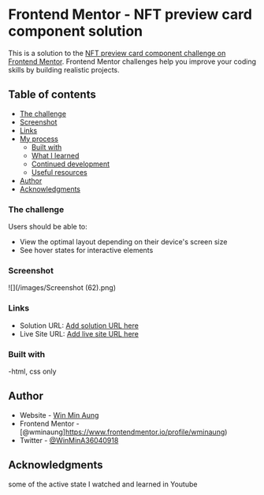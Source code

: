 # Frontend Mentor - NFT preview card component solution

This is a solution to the [NFT preview card component challenge on Frontend Mentor](https://www.frontendmentor.io/challenges/nft-preview-card-component-SbdUL_w0U). Frontend Mentor challenges help you improve your coding skills by building realistic projects.

## Table of contents

- [The challenge](#the-challenge)
- [Screenshot](#screenshot)
- [Links](#links)
- [My process](#my-process)
  - [Built with](#built-with)
  - [What I learned](#what-i-learned)
  - [Continued development](#continued-development)
  - [Useful resources](#useful-resources)
- [Author](#author)
- [Acknowledgments](#acknowledgments)

### The challenge

Users should be able to:

- View the optimal layout depending on their device's screen size
- See hover states for interactive elements

### Screenshot

![](/images/Screenshot (62).png)

### Links

- Solution URL: [Add solution URL here](https://github.com/wminaung/NFT-PREVIEW-CARD.git)
- Live Site URL: [Add live site URL here](https://your-live-site-url.com)

### Built with

-html, css only

## Author

- Website - [Win Min Aung](https://www.your-site.com)
- Frontend Mentor - [@wminaung]https://www.frontendmentor.io/profile/wminaung)
- Twitter - [@WinMinA36040918](https://twitter.com/WinMinA36040918)

## Acknowledgments

some of the active state
I watched and learned in Youtube[](https://youtu.be/9bGbykdR4T8)
